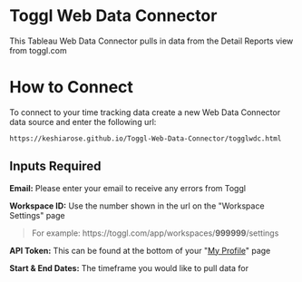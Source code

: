 # Toggl Web Data Connector
This Tableau Web Data Connector pulls in data from the Detail Reports view from toggl.com

# How to Connect
To connect to your time tracking data create a new Web Data Connector data source and enter the following url:
```
https://keshiarose.github.io/Toggl-Web-Data-Connector/togglwdc.html
```
## Inputs Required
**Email:** Please enter your email to receive any errors from Toggl

**Workspace ID:** Use the number shown in the url on the "Workspace Settings" page

>For example: https:[]()//toggl.[]()com/app/workspaces/**999999**/settings

**API Token:** This can be found at the bottom of your "[My Profile](https://toggl.com/app/profile)" page

**Start & End Dates:** The timeframe you would like to pull data for
